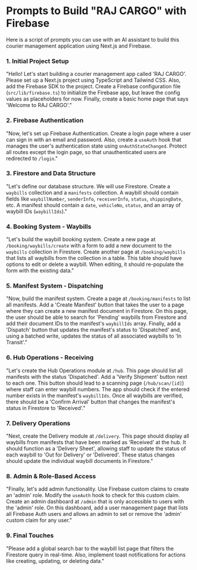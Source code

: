 
# Prompts to Build "RAJ CARGO" with Firebase

Here is a script of prompts you can use with an AI assistant to build this courier management application using Next.js and Firebase.

### 1. Initial Project Setup

"Hello! Let's start building a courier management app called 'RAJ CARGO'. Please set up a Next.js project using TypeScript and Tailwind CSS. Also, add the Firebase SDK to the project. Create a Firebase configuration file (`src/lib/firebase.ts`) to initialize the Firebase app, but leave the config values as placeholders for now. Finally, create a basic home page that says 'Welcome to RAJ CARGO'."

### 2. Firebase Authentication

"Now, let's set up Firebase Authentication. Create a login page where a user can sign in with an email and password. Also, create a `useAuth` hook that manages the user's authentication state using `onAuthStateChanged`. Protect all routes except the login page, so that unauthenticated users are redirected to `/login`."

### 3. Firestore and Data Structure

"Let's define our database structure. We will use Firestore. Create a `waybills` collection and a `manifests` collection. A waybill should contain fields like `waybillNumber`, `senderInfo`, `receiverInfo`, `status`, `shippingDate`, etc. A manifest should contain a `date`, `vehicleNo`, `status`, and an array of waybill IDs (`waybillIds`)."

### 4. Booking System - Waybills

"Let's build the waybill booking system. Create a new page at `/booking/waybills/create` with a form to add a new document to the `waybills` collection in Firestore. Create another page at `/booking/waybills` that lists all waybills from the collection in a table. This table should have options to edit or delete a waybill. When editing, it should re-populate the form with the existing data."

### 5. Manifest System - Dispatching

"Now, build the manifest system. Create a page at `/booking/manifests` to list all manifests. Add a 'Create Manifest' button that takes the user to a page where they can create a new manifest document in Firestore. On this page, the user should be able to search for 'Pending' waybills from Firestore and add their document IDs to the manifest's `waybillIds` array. Finally, add a 'Dispatch' button that updates the manifest's status to 'Dispatched' and, using a batched write, updates the status of all associated waybills to 'In Transit'."

### 6. Hub Operations - Receiving

"Let's create the Hub Operations module at `/hub`. This page should list all manifests with the status 'Dispatched'. Add a 'Verify Shipment' button next to each one. This button should lead to a scanning page (`/hub/scan/[id]`) where staff can enter waybill numbers. The app should check if the entered number exists in the manifest's `waybillIds`. Once all waybills are verified, there should be a 'Confirm Arrival' button that changes the manifest's status in Firestore to 'Received'."

### 7. Delivery Operations

"Next, create the Delivery module at `/delivery`. This page should display all waybills from manifests that have been marked as 'Received' at the hub. It should function as a 'Delivery Sheet', allowing staff to update the status of each waybill to 'Out for Delivery' or 'Delivered'. These status changes should update the individual waybill documents in Firestore."

### 8. Admin & Role-Based Access

"Finally, let's add admin functionality. Use Firebase custom claims to create an 'admin' role. Modify the `useAuth` hook to check for this custom claim. Create an admin dashboard at `/admin` that is only accessible to users with the 'admin' role. On this dashboard, add a user management page that lists all Firebase Auth users and allows an admin to set or remove the 'admin' custom claim for any user."

### 9. Final Touches

"Please add a global search bar to the waybill list page that filters the Firestore query in real-time. Also, implement toast notifications for actions like creating, updating, or deleting data."
